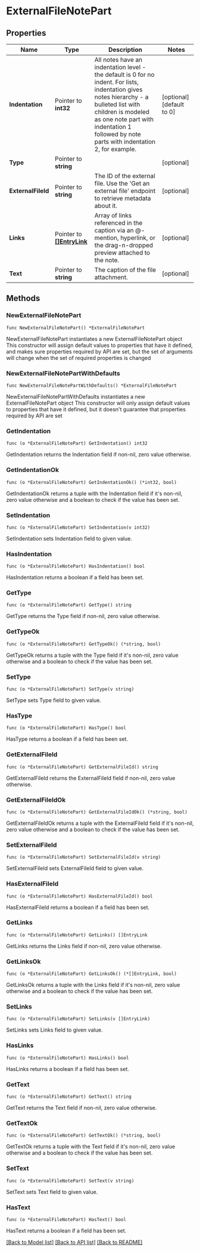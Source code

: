 # ExternalFileNotePart

## Properties

Name | Type | Description | Notes
------------ | ------------- | ------------- | -------------
**Indentation** | Pointer to **int32** | All notes have an indentation level - the default is 0 for no indent. For lists, indentation gives notes hierarchy - a bulleted list with children is modeled as one note part with indentation 1 followed by note parts with indentation 2, for example. | [optional] [default to 0]
**Type** | Pointer to **string** |  | [optional] 
**ExternalFileId** | Pointer to **string** | The ID of the external file. Use the &#39;Get an external file&#39; endpoint to retrieve metadata about it.  | [optional] 
**Links** | Pointer to [**[]EntryLink**](EntryLink.md) | Array of links referenced in the caption via an @-mention, hyperlink, or the drag-n-dropped preview attached to the note.  | [optional] 
**Text** | Pointer to **string** | The caption of the file attachment. | [optional] 

## Methods

### NewExternalFileNotePart

`func NewExternalFileNotePart() *ExternalFileNotePart`

NewExternalFileNotePart instantiates a new ExternalFileNotePart object
This constructor will assign default values to properties that have it defined,
and makes sure properties required by API are set, but the set of arguments
will change when the set of required properties is changed

### NewExternalFileNotePartWithDefaults

`func NewExternalFileNotePartWithDefaults() *ExternalFileNotePart`

NewExternalFileNotePartWithDefaults instantiates a new ExternalFileNotePart object
This constructor will only assign default values to properties that have it defined,
but it doesn't guarantee that properties required by API are set

### GetIndentation

`func (o *ExternalFileNotePart) GetIndentation() int32`

GetIndentation returns the Indentation field if non-nil, zero value otherwise.

### GetIndentationOk

`func (o *ExternalFileNotePart) GetIndentationOk() (*int32, bool)`

GetIndentationOk returns a tuple with the Indentation field if it's non-nil, zero value otherwise
and a boolean to check if the value has been set.

### SetIndentation

`func (o *ExternalFileNotePart) SetIndentation(v int32)`

SetIndentation sets Indentation field to given value.

### HasIndentation

`func (o *ExternalFileNotePart) HasIndentation() bool`

HasIndentation returns a boolean if a field has been set.

### GetType

`func (o *ExternalFileNotePart) GetType() string`

GetType returns the Type field if non-nil, zero value otherwise.

### GetTypeOk

`func (o *ExternalFileNotePart) GetTypeOk() (*string, bool)`

GetTypeOk returns a tuple with the Type field if it's non-nil, zero value otherwise
and a boolean to check if the value has been set.

### SetType

`func (o *ExternalFileNotePart) SetType(v string)`

SetType sets Type field to given value.

### HasType

`func (o *ExternalFileNotePart) HasType() bool`

HasType returns a boolean if a field has been set.

### GetExternalFileId

`func (o *ExternalFileNotePart) GetExternalFileId() string`

GetExternalFileId returns the ExternalFileId field if non-nil, zero value otherwise.

### GetExternalFileIdOk

`func (o *ExternalFileNotePart) GetExternalFileIdOk() (*string, bool)`

GetExternalFileIdOk returns a tuple with the ExternalFileId field if it's non-nil, zero value otherwise
and a boolean to check if the value has been set.

### SetExternalFileId

`func (o *ExternalFileNotePart) SetExternalFileId(v string)`

SetExternalFileId sets ExternalFileId field to given value.

### HasExternalFileId

`func (o *ExternalFileNotePart) HasExternalFileId() bool`

HasExternalFileId returns a boolean if a field has been set.

### GetLinks

`func (o *ExternalFileNotePart) GetLinks() []EntryLink`

GetLinks returns the Links field if non-nil, zero value otherwise.

### GetLinksOk

`func (o *ExternalFileNotePart) GetLinksOk() (*[]EntryLink, bool)`

GetLinksOk returns a tuple with the Links field if it's non-nil, zero value otherwise
and a boolean to check if the value has been set.

### SetLinks

`func (o *ExternalFileNotePart) SetLinks(v []EntryLink)`

SetLinks sets Links field to given value.

### HasLinks

`func (o *ExternalFileNotePart) HasLinks() bool`

HasLinks returns a boolean if a field has been set.

### GetText

`func (o *ExternalFileNotePart) GetText() string`

GetText returns the Text field if non-nil, zero value otherwise.

### GetTextOk

`func (o *ExternalFileNotePart) GetTextOk() (*string, bool)`

GetTextOk returns a tuple with the Text field if it's non-nil, zero value otherwise
and a boolean to check if the value has been set.

### SetText

`func (o *ExternalFileNotePart) SetText(v string)`

SetText sets Text field to given value.

### HasText

`func (o *ExternalFileNotePart) HasText() bool`

HasText returns a boolean if a field has been set.


[[Back to Model list]](../README.md#documentation-for-models) [[Back to API list]](../README.md#documentation-for-api-endpoints) [[Back to README]](../README.md)


